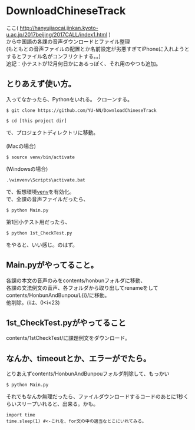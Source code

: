 # DownloadChineseTrack
ここ( http://hanyujiaocai.jinkan.kyoto-u.ac.jp/2017beijing/2017CALL/index1.html )  
から中国語の各課の音声ダウンロードとファイル整理  
(もともとの音声ファイルの配置とか名前設定が劣悪すぎてiPhoneに入れようとするとファイル名がコンフリクトする。。)<br>
追記：小テストが12月何日かにあるっぽく、それ用のやつも追加。
## とりあえず使い方。

入ってなかったら、Pythonをいれる。
クローンする。

```
$ git clone https://github.com/YU-NN/DownloadChineseTrack

```

```
$ cd [this project dir]
```
で、プロジェクトディレクトリに移動。<br><br>
(Macの場合)
```
$ source venv/bin/activate
```
(Windowsの場合)
```
.\winvenv\Scripts\activate.bat
```


で、仮想環境[venv](https://qiita.com/fiftystorm36/items/b2fd47cf32c7694adc2e)を有効化。<br>
で、全課の音声ファイルだったら、
```
$ python Main.py
```
第1回小テスト用だったら、
```
$ python 1st_CheckTest.py
```
をやると、いい感じ。のはず。

## Main.pyがやってること。
各課の本文の音声のみをcontents/honbunフォルダに移動、    
各課の文法例文の音声、各フォルダから取り出してrenameをしてcontents/HonbunAndBunpou/L{i}/に移動。<br>
他削除。(iは、0<i<23)

## 1st_CheckTest.pyがやってること
contents/1stCheckTest/に課題例文をダウンロード。

## なんか、timeoutとか、エラーがでたら。
とりあえずcontents/HonbunAndBunpouフォルダ削除して、もっかい
```
$ python Main.py
```
それでもなんか無理だったら、ファイルダウンロードするコードのあとに1秒くらいスリープいれると、出来る。かも。
```
import time
time.sleep(1) #<-これを、for文の中の適当なとこにいれてみる。
```   
